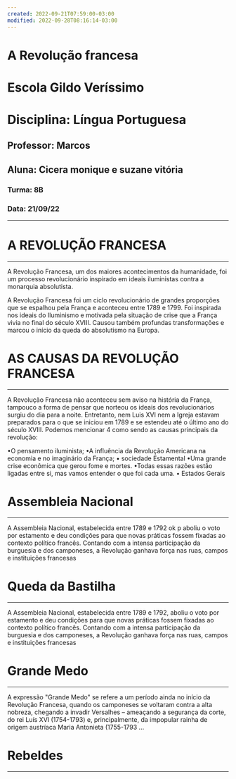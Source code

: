 ```yaml
---
created: 2022-09-21T07:59:00-03:00
modified: 2022-09-28T08:16:14-03:00
---
```


# A Revolução francesa

# Escola Gildo Veríssimo
# Disciplina: Língua Portuguesa
## Professor: Marcos
## Aluna: Cicera monique e suzane vitória 
### Turma: 8B
### Data: 21/09/22
---

# A REVOLUÇÃO FRANCESA
  ---
A Revolução Francesa, um dos maiores acontecimentos da humanidade, foi um processo revolucionário inspirado em ideais iluministas contra a monarquia absolutista.

A Revolução Francesa foi um ciclo revolucionário de grandes proporções que se espalhou pela França e aconteceu entre 1789 e 1799. Foi inspirada nos ideais do Iluminismo e motivada pela situação de crise que a França vivia no final do século XVIII. Causou também profundas transformações e marcou o início da queda do absolutismo na Europa.

# AS CAUSAS DA REVOLUÇÃO FRANCESA
---
A Revolução Francesa não aconteceu sem aviso na história da França, tampouco a forma de pensar que  norteou os ideais dos revolucionários surgiu do dia para a noite. Entretanto, nem Luis XVI nem a Igreja estavam preparados para o que se iniciou em 1789 e se estendeu até o último ano do século XVIII. Podemos mencionar 4 como sendo as causas principais da revolução:

•O pensamento iluminista;
•A influência da Revolução Americana na economia e no imaginário da França;
• sociedade Estamental 
•Uma grande crise econômica que gerou fome e mortes.
•Todas essas razões estão ligadas entre si, mas vamos entender o que foi cada uma.
• Estados Gerais 

# Assembleia Nacional
---
 A Assembleia Nacional, estabelecida entre 1789 e 1792 ok p aboliu o voto por estamento e deu condições para que novas práticas fossem fixadas ao contexto político francês. Contando com a intensa participação da burguesia e dos camponeses, a Revolução ganhava força nas ruas, campos e instituições francesas

# Queda da Bastilha
---
A Assembleia Nacional, estabelecida entre 1789 e 1792, aboliu o voto por estamento e deu condições para que novas práticas fossem fixadas ao contexto político francês. Contando com a intensa participação da burguesia e dos camponeses, a Revolução ganhava força nas ruas, campos e instituições francesas

# Grande Medo
---
A expressão "Grande Medo" se refere a um período ainda no início da Revolução Francesa, quando os camponeses se voltaram contra a alta nobreza, chegando a invadir Versalhes – ameaçando a segurança da corte, do rei Luís XVI (1754-1793) e, principalmente, da impopular rainha de origem austríaca Maria Antonieta (1755-1793 ...

# Rebeldes 
---
